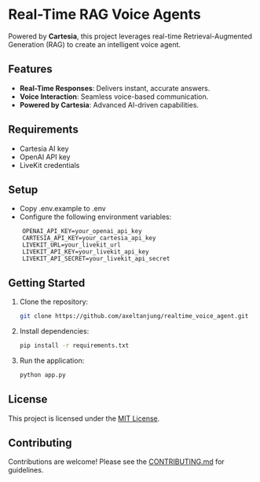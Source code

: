 # Real-Time RAG Voice Agents

Powered by **Cartesia**, this project leverages real-time Retrieval-Augmented Generation (RAG) to create an intelligent voice agent.

## Features
- **Real-Time Responses**: Delivers instant, accurate answers.
- **Voice Interaction**: Seamless voice-based communication.
- **Powered by Cartesia**: Advanced AI-driven capabilities.

## Requirements
- Cartesia AI key
- OpenAI API key
- LiveKit credentials

## Setup
- Copy .env.example to .env
- Configure the following environment variables:

```
    OPENAI_API_KEY=your_openai_api_key
    CARTESIA_API_KEY=your_cartesia_api_key
    LIVEKIT_URL=your_livekit_url
    LIVEKIT_API_KEY=your_livekit_api_key
    LIVEKIT_API_SECRET=your_livekit_api_secret
```


## Getting Started
1. Clone the repository:
    ```bash
    git clone https://github.com/axeltanjung/realtime_voice_agent.git
    ```
2. Install dependencies:
    ```bash
    pip install -r requirements.txt
    ```
3. Run the application:
    ```bash
    python app.py
    ```

## License
This project is licensed under the [MIT License](LICENSE).

## Contributing
Contributions are welcome! Please see the [CONTRIBUTING.md](CONTRIBUTING.md) for guidelines.
